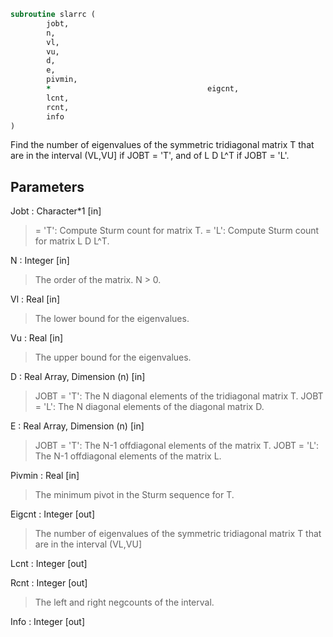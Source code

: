 ```fortran
subroutine slarrc (
		jobt,
		n,
		vl,
		vu,
		d,
		e,
		pivmin,
		*                                   eigcnt,
		lcnt,
		rcnt,
		info
)
```

 Find the number of eigenvalues of the symmetric tridiagonal matrix T
 that are in the interval (VL,VU] if JOBT = 'T', and of L D L^T
 if JOBT = 'L'.

## Parameters
Jobt : Character*1 [in]
> = 'T':  Compute Sturm count for matrix T.
> = 'L':  Compute Sturm count for matrix L D L^T.

N : Integer [in]
> The order of the matrix. N > 0.

Vl : Real [in]
> The lower bound for the eigenvalues.

Vu : Real [in]
> The upper bound for the eigenvalues.

D : Real Array, Dimension (n) [in]
> JOBT = 'T': The N diagonal elements of the tridiagonal matrix T.
> JOBT = 'L': The N diagonal elements of the diagonal matrix D.

E : Real Array, Dimension (n) [in]
> JOBT = 'T': The N-1 offdiagonal elements of the matrix T.
> JOBT = 'L': The N-1 offdiagonal elements of the matrix L.

Pivmin : Real [in]
> The minimum pivot in the Sturm sequence for T.

Eigcnt : Integer [out]
> The number of eigenvalues of the symmetric tridiagonal matrix T
> that are in the interval (VL,VU]

Lcnt : Integer [out]

Rcnt : Integer [out]
> The left and right negcounts of the interval.

Info : Integer [out]

